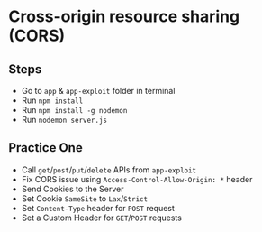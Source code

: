 # Cross-origin resource sharing (CORS)

## Steps

- Go to `app` & `app-exploit` folder in terminal
- Run `npm install`
- Run `npm install -g nodemon`
- Run `nodemon server.js`

## Practice One

- Call `get`/`post`/`put`/`delete` APIs from `app-exploit`
- Fix CORS issue using `Access-Control-Allow-Origin: *` header
- Send Cookies to the Server
- Set Cookie `SameSite` to `Lax`/`Strict`
- Set `Content-Type` header for `POST` request
- Set a Custom Header for `GET`/`POST` requests
